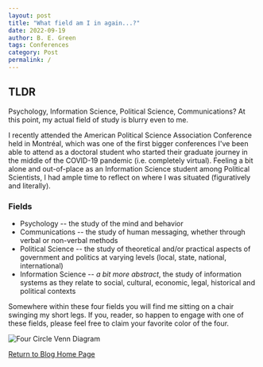 ```yaml
---
layout: post  
title: "What field am I in again...?"
date: 2022-09-19
author: B. E. Green
tags: Conferences
category: Post
permalink: /
---
```


## TLDR

  Psychology, Information Science, Political Science, Communications? At this point, my actual field of study is blurry even to me. 
  
  I recently attended the American Political Science Association Conference held in Montréal, which was one of the first bigger conferences I've been able to attend as a doctoral student who started their graduate journey in the middle of the COVID-19 pandemic (i.e. completely virtual). Feeling a bit alone and out-of-place as an Information Science student among Political Scientists, I had ample time to reflect on where I was situated (figuratively and literally).
  
### Fields

  + Psychology -- the study of the mind and behavior
  + Communications -- the study of human messaging, whether through verbal or non-verbal methods
  + Political Science -- the study of theoretical and/or practical aspects of government and politics at varying levels (local, state, national, international)
  + Information Science -- *a bit more abstract*, the study of information systems as they relate to social, cultural, economic, legal, historical and political contexts
  
  Somewhere within these four fields you will find me sitting on a chair swinging my short legs. If you, reader, so happen to engage with one of these fields, please feel free to claim your favorite color of the four.
  
![Four Circle Venn Diagram](https://bregreen.github.io/posts/2022/09/fields_of_science.png)
  
  

  
[Return to Blog Home Page](https://bregreen.github.io/blog.html#)
